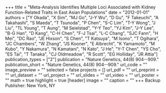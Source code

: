 +++
title = "Meta-Analysis Identifies Multiple Loci Associated with Kidney Function-Related Traits in East Asian Populations"
date = "2012-01-01"
authors = ["Y Okada", "X Sim", "MJ Go", "J-Y Wu", "D Gu", "F Takeuchi", "A Takahashi", "S Maeda", "T Tsunoda", "P Chen", "S-C Lim", "T-Y Wong", "J Liu", "TL Young", "T Aung", "M Seielstad", "Y-Y Teo", "YJ Kim", "J-Y Lee", "B-G Han", "D Kang", "C-H Chen", "F-J Tsai", "L-C Chang", "SJC Fann", "H Mei", "DC Rao", "JE Hixson", "S Chen", "T Katsuya", "M Isono", "T Ogihara", "JC Chambers", "W Zhang", "JS Kooner", "E Albrecht", "K Yamamoto", "M Kubo", "Y Nakamura", "N Kamatani", "N Kato", "J He", "Y-T Chen", "YS Cho", "ES Tai", "T Tanaka", "CJ Oldmeadow", "R Scott", "EG Holliday", "JR Attia"]
publication_types = ["2"]
publication = "Nature Genetics, 44(8) 904--909."
publication_short = "Nature Genetics, 44(8) 904--909."
url_code = ""
image_preview = ""
selected = false
projects = []
url_pdf = ""
url_preprint = ""
url_dataset = ""
url_project = ""
url_slides = ""
url_video = ""
url_poster = ""
math = true
highlight = true
[header]
image = ""
caption = ""
+++
Backup Publisher: New York, NY
